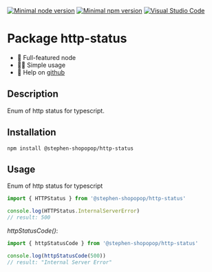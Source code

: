 [![Minimal node version](https://img.shields.io/static/v1?label=node&message=>=18.15.0&logo=node.js&color)](https://nodejs.org/about/releases/)
[![Minimal npm version](https://img.shields.io/static/v1?label=npm&message=>=8.5.5&logo=npm&color)](https://github.com/npm/cli/releases)
[![Visual Studio Code](https://img.shields.io/badge/--007ACC?logo=visual%20studio%20code&logoColor=ffffff)](https://code.visualstudio.com/)

# Package http-status

- 🚀 Full-featured node
- 🏄‍♀️ Simple usage
- 💬 Help on [github](https://github.com/stephen-shopopop)

## Description

Enum of http status for typescript.

## Installation

```shell
npm install @stephen-shopopop/http-status
```

## Usage

Enum of http status for typescript

```ts
import { HTTPStatus } from '@stephen-shopopop/http-status'

console.log(HTTPStatus.InternalServerError)
// result: 500
```

_httpStatusCode()_:

```ts
import { httpStatusCode } from '@stephen-shopopop/http-status'

console.log(httpStatusCode(500))
// result: "Internal Server Error"
```

